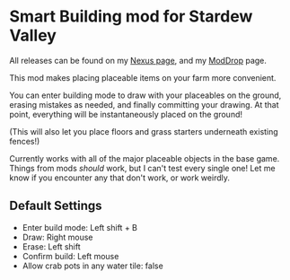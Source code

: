 # Smart Building mod for Stardew Valley
All releases can be found on my [Nexus page](https://www.nexusmods.com/users/79440738?tab=user+files), and my [ModDrop](https://www.moddrop.com/stardew-valley/profile/251772/mods) page.

This mod makes placing placeable items on your farm more convenient. 

You can enter building mode to draw with your placeables on the ground, erasing mistakes as needed, and finally committing your drawing. At that point, everything will be instantaneously placed on the ground!

(This will also let you place floors and grass starters underneath existing fences!)

Currently works with all of the major placeable objects in the base game. Things from mods *should* work, but I can't test every single one! Let me know if you encounter any that don't work, or work weirdly.

## Default Settings

* Enter build mode: Left shift + B
* Draw: Right mouse
* Erase: Left shift
* Confirm build: Left mouse
* Allow crab pots in any water tile: false